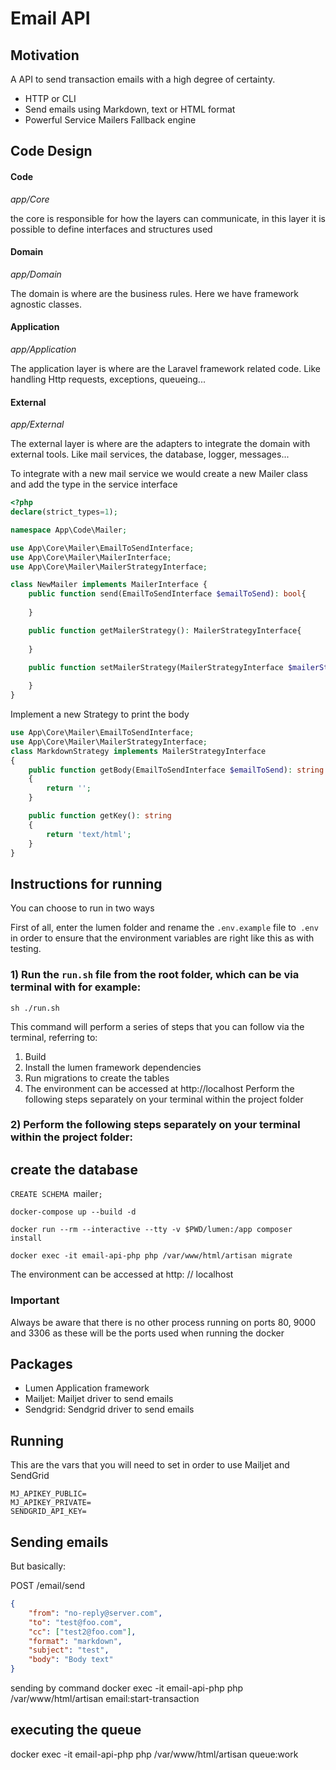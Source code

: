 <h1>Email API</h1>

## Motivation

A API to send transaction emails with a high degree of certainty.

- HTTP or CLI
- Send emails using Markdown, text or HTML format
- Powerful Service Mailers Fallback engine

## Code Design

#### Code
<i>app/Core</i>

the core is responsible for how the layers can communicate, in this layer it is possible to define interfaces and structures used
#### Domain
<i>app/Domain</i>

The domain is where are the business rules. Here we have framework agnostic classes.

#### Application
<i>app/Application</i>

The application layer is where are the Laravel framework related code.
Like handling Http requests, exceptions, queueing...

#### External
<i>app/External</i>

The external layer is where are the adapters to integrate the domain
with external tools.
Like mail services, the database, logger, messages...

To integrate with a new mail service we would create
a new Mailer class and add the type in the service interface

```php
<?php
declare(strict_types=1);

namespace App\Code\Mailer;

use App\Core\Mailer\EmailToSendInterface;
use App\Core\Mailer\MailerInterface;
use App\Core\Mailer\MailerStrategyInterface;

class NewMailer implements MailerInterface {
    public function send(EmailToSendInterface $emailToSend): bool{
    
    }

    public function getMailerStrategy(): MailerStrategyInterface{
    
    }

    public function setMailerStrategy(MailerStrategyInterface $mailerStrategy): void{
    
    }
}
```


Implement a new Strategy to print the body

```php
use App\Core\Mailer\EmailToSendInterface;
use App\Core\Mailer\MailerStrategyInterface;
class MarkdownStrategy implements MailerStrategyInterface
{
    public function getBody(EmailToSendInterface $emailToSend): string
    {
        return '';
    }

    public function getKey(): string
    {
        return 'text/html';
    }
}
```

## Instructions for running

You can choose to run in two ways

First of all, enter the lumen folder and rename the `.env.example` file to` .env` in order to ensure that the environment variables are right like this as with testing.
### 1) Run the `run.sh` file from the root folder, which can be via terminal with for example:
`sh ./run.sh`

This command will perform a series of steps that you can follow via the terminal, referring to:
1) Build
2) Install the lumen framework dependencies
3) Run migrations to create the tables
4) The environment can be accessed at http://localhost Perform the following steps separately on your terminal within the project folder

### 2) Perform the following steps separately on your terminal within the project folder:

## create the database

`CREATE SCHEMA `mailer`;`

`docker-compose up --build -d`

`docker run --rm --interactive --tty -v $PWD/lumen:/app composer install`

`docker exec -it email-api-php php /var/www/html/artisan migrate`

The environment can be accessed at http: // localhost

### Important

Always be aware that there is no other process running on ports 80, 9000 and 3306 as these will be the ports used when running the docker
## Packages

* Lumen Application framework
* Mailjet: Mailjet driver to send emails
* Sendgrid: Sendgrid driver to send emails

## Running

This are the vars that you will need to set in order to use Mailjet and SendGrid

    MJ_APIKEY_PUBLIC=
    MJ_APIKEY_PRIVATE=
    SENDGRID_API_KEY=

## Sending emails

But basically:

POST /email/send
```json
{
    "from": "no-reply@server.com",
    "to": "test@foo.com",
    "cc": ["test2@foo.com"],
    "format": "markdown",
    "subject": "test",
    "body": "Body text"
}
```

sending by command
docker exec -it email-api-php php /var/www/html/artisan email:start-transaction

## executing the queue
docker exec -it email-api-php php /var/www/html/artisan queue:work 